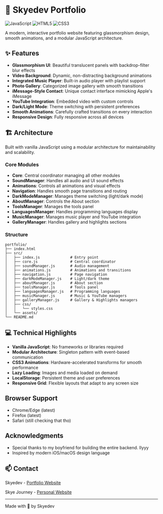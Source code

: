 

# 🌸 Skyedev Portfolio

![JavaScript](https://img.shields.io/badge/JavaScript-F7DF1E?style=for-the-badge&logo=javascript&logoColor=black) ![HTML5](https://img.shields.io/badge/HTML5-E34F26?style=for-the-badge&logo=html5&logoColor=white) ![CSS3](https://img.shields.io/badge/CSS3-1572B6?style=for-the-badge&logo=css3&logoColor=white)

A modern, interactive portfolio website featuring glassmorphism design, smooth animations, and a modular JavaScript architecture.

## ✨ Features

- **Glassmorphism UI**: Beautiful translucent panels with backdrop-filter blur effects
- **Video Background**: Dynamic, non-distracting background animations
- **Integrated Music Player**: Built-in audio player with playlist support
- **Photo Gallery**: Categorized image gallery with smooth transitions
- **iMessage-Style Contact**: Unique contact interface mimicking Apple's iMessage
- **YouTube Integration**: Embedded video with custom controls
- **Dark/Light Mode**: Theme switching with persistent preferences
- **Smooth Animations**: Carefully crafted transitions on every interaction
- **Responsive Design**: Fully responsive across all devices

## 🏗️ Architecture

Built with vanilla JavaScript using a modular architecture for maintainability and scalability.

### Core Modules

- **Core**: Central coordinator managing all other modules
- **SoundManager**: Handles all audio and UI sound effects
- **Animations**: Controls all animations and visual effects
- **Navigation**: Handles smooth page transitions and routing
- **DarkModeManager**: Manages theme switching (light/dark mode)
- **AboutManager**: Controls the About section
- **ToolsManager**: Manages the tools panel
- **LanguagesManager**: Handles programming languages display
- **MusicManager**: Manages music player and YouTube integration
- **GalleryManager**: Handles gallery and highlights sections

### Structure
```
portfolio/
├── index.html
├── src/
│   ├── index.js              # Entry point
│   ├── core.js               # Central coordinator
│   ├── soundManager.js       # Audio management
│   ├── animations.js         # Animations and transitions
│   ├── navigation.js         # Page navigation
│   ├── darkModeManager.js    # Light/dark theme
│   ├── aboutManager.js       # About section
│   ├── toolsManager.js       # Tools panel
│   ├── languagesManager.js   # Programming languages
│   ├── musicManager.js       # Music & YouTube managers
│   ├── galleryManager.js     # Gallery & Highlights managers
│   ├── css/
│   │   └── styles.css
│   └── assets/
└── README.md
```

## 💻 Technical Highlights

- **Vanilla JavaScript**: No frameworks or libraries required
- **Modular Architecture**: Singleton pattern with event-based communication
- **CSS3 Animations**: Hardware-accelerated transforms for smooth performance
- **Lazy Loading**: Images and media loaded on demand
- **LocalStorage**: Persistent theme and user preferences
- **Responsive Grid**: Flexible layouts that adapt to any screen size

## Browser Support

- Chrome/Edge (latest)
- Firefox (latest)
- Safari (still checking that tho)

## Acknowledgments

- Special thanks to my boyfriend for building the entire backend. Ilyyy
- Inspired by modern iOS/macOS design language

## 📫 Contact

Skyedev - [Portfolio Website](https://luvrksnsnskyedev.space/)

Skye Journey - [Personal Website](https://luvrksknskyejourney.org/)


---

Made with 💜 by Skyedev